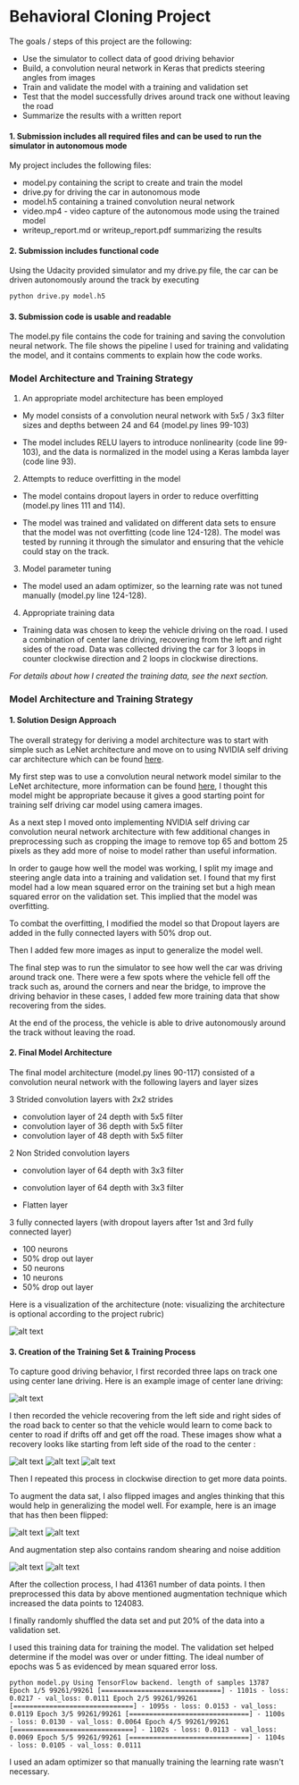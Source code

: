 # **Behavioral Cloning Project**

The goals / steps of this project are the following:
* Use the simulator to collect data of good driving behavior
* Build, a convolution neural network in Keras that predicts steering angles from images
* Train and validate the model with a training and validation set
* Test that the model successfully drives around track one without leaving the road
* Summarize the results with a written report


[//]: # (Image References)

[image1]: ./model.png "Model Visualization"
[image2]: ./examples/center_500x200.jpg "Center Image"
[image3]: ./examples/rsz_center_2017_04_25_01_34_52_687.jpg "Recovery Image"
[image4]: ./examples/rsz_center_2017_04_25_01_34_51_504.jpg "Recovery Image"
[image5]: ./examples/rsz_center_2017_04_25_01_34_52_197.jpg "Recovery Image"
[image6]: ./examples/center_2017_04_25_01_00_19_703.jpg "Normal Image"
[image7]: ./examples/flipped_center.jpg "Flipped Image"
[image8]: ./examples/noised.jpg "Noised Image"
[image9]: ./examples/random_shear.jpg "Sheared Image"

#### 1. Submission includes all required files and can be used to run the simulator in autonomous mode

My project includes the following files:
* model.py containing the script to create and train the model
* drive.py for driving the car in autonomous mode
* model.h5 containing a trained convolution neural network 
* video.mp4 - video capture of the autonomous mode using the trained model
* writeup_report.md or writeup_report.pdf summarizing the results

#### 2. Submission includes functional code
Using the Udacity provided simulator and my drive.py file, the car can be driven autonomously around the track by executing 
```sh
python drive.py model.h5
```

#### 3. Submission code is usable and readable

The model.py file contains the code for training and saving the convolution neural network. The file shows the pipeline I used for training and validating the model, and it contains comments to explain how the code works.

### Model Architecture and Training Strategy

1. An appropriate model architecture has been employed

* My model consists of a convolution neural network with 5x5 / 3x3 filter sizes and depths between 24 and 64 (model.py lines 99-103) 

* The model includes RELU layers to introduce nonlinearity (code line 99-103), and the data is normalized in the model using a Keras lambda layer (code line 93). 

2. Attempts to reduce overfitting in the model

* The model contains dropout layers in order to reduce overfitting (model.py lines 111 and 114). 

* The model was trained and validated on different data sets to ensure that the model was not overfitting (code line 124-128). The model was tested by running it through the simulator and ensuring that the vehicle could stay on the track.

3. Model parameter tuning

* The model used an adam optimizer, so the learning rate was not tuned manually (model.py line 124-128).

4. Appropriate training data

* Training data was chosen to keep the vehicle driving on the road. I used a combination of center lane driving, recovering from the left and right sides of the road. Data was collected driving the car for 3 loops in counter clockwise direction and 2 loops in clockwise directions.

_For details about how I created the training data, see the next section._

### Model Architecture and Training Strategy

#### 1. Solution Design Approach

The overall strategy for deriving a model architecture was to start with simple such as LeNet architecture and move on to using NVIDIA self driving car architecture which can be found [here](https://images.nvidia.com/content/tegra/automotive/images/2016/solutions/pdf/end-to-end-dl-using-px.pdf).

My first step was to use a convolution neural network model similar to the LeNet architecture, more information can be found [here](http://yann.lecun.com/exdb/lenet/), I thought this model might be appropriate because it gives a good starting point for training self driving car model using camera images.

As a next step I moved onto implementing NVIDIA self driving car convolution neural network architecture with few additional changes in preprocessing such as cropping the image to remove top 65 and bottom 25 pixels as they add more of noise to model rather than useful information.

In order to gauge how well the model was working, I split my image and steering angle data into a training and validation set. I found that my first model had a low mean squared error on the training set but a high mean squared error on the validation set. This implied that the model was overfitting. 

To combat the overfitting, I modified the model so that Dropout layers are added in the fully connected layers with 50% drop out.

Then I added few more images as input to generalize the model well.

The final step was to run the simulator to see how well the car was driving around track one. There were a few spots where the vehicle fell off the track such as, around the corners and near the bridge, to improve the driving behavior in these cases, I added few more training data that show recovering from the sides.

At the end of the process, the vehicle is able to drive autonomously around the track without leaving the road.

#### 2. Final Model Architecture

The final model architecture (model.py lines 90-117) consisted of a convolution neural network with the following layers and layer sizes 

3 Strided convolution layers with 2x2 strides
- convolution layer of 24 depth with 5x5 filter
- convolution layer of 36 depth with 5x5 filter
- convolution layer of 48 depth with 5x5 filter

2 Non Strided convolution layers
- convolution layer of 64 depth with 3x3 filter
- convolution layer of 64 depth with 3x3 filter

- Flatten layer

3 fully connected layers (with dropout layers after 1st and 3rd fully connected layer)
- 100 neurons
- 50% drop out layer
- 50 neurons
- 10 neurons
- 50% drop out layer


Here is a visualization of the architecture (note: visualizing the architecture is optional according to the project rubric)

![alt text][image1]

#### 3. Creation of the Training Set & Training Process

To capture good driving behavior, I first recorded three laps on track one using center lane driving. Here is an example image of center lane driving:

![alt text][image2]

I then recorded the vehicle recovering from the left side and right sides of the road back to center so that the vehicle would learn to come back to center to road if drifts off and get off the road. These images show what a recovery looks like starting from left side of the road to the center :

![alt text][image3]
![alt text][image4]
![alt text][image5]

Then I repeated this process in clockwise direction to get more data points.

To augment the data sat, I also flipped images and angles thinking that this would help in generalizing the model well. For example, here is an image that has then been flipped:

![alt text][image6]
![alt text][image7]

And augmentation step also contains random shearing and noise addition

![alt text][image8]
![alt text][image9]


After the collection process, I had 41361 number of data points. I then preprocessed this data by above mentioned augmentation technique which increased the data points to 124083.

I finally randomly shuffled the data set and put 20% of the data into a validation set. 

I used this training data for training the model. The validation set helped determine if the model was over or under fitting. The ideal number of epochs was 5 as evidenced by mean squared error loss. 

`
python model.py
Using TensorFlow backend.
length of samples 13787
Epoch 1/5
99261/99261 [==============================] - 1101s - loss: 0.0217 - val_loss: 0.0111
Epoch 2/5
99261/99261 [==============================] - 1095s - loss: 0.0153 - val_loss: 0.0119
Epoch 3/5
99261/99261 [==============================] - 1100s - loss: 0.0130 - val_loss: 0.0064
Epoch 4/5
99261/99261 [==============================] - 1102s - loss: 0.0113 - val_loss: 0.0069
Epoch 5/5
99261/99261 [==============================] - 1104s - loss: 0.0105 - val_loss: 0.0111
`

I used an adam optimizer so that manually training the learning rate wasn't necessary.
